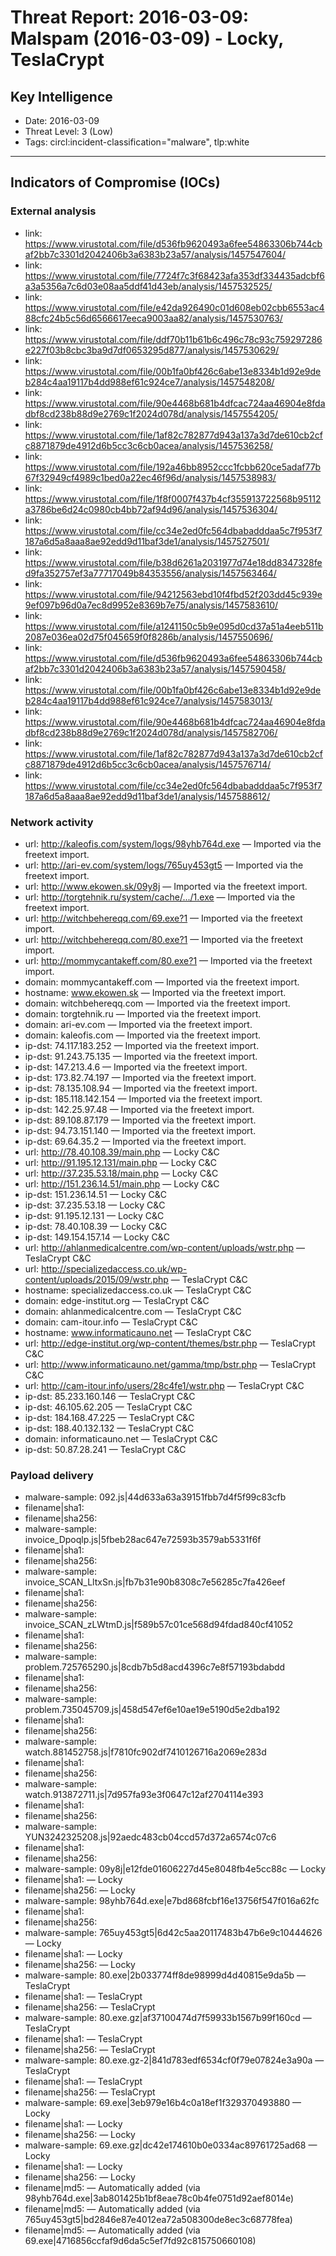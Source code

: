 # Threat Report: 2016-03-09: Malspam (2016-03-09) - Locky, TeslaCrypt


## Key Intelligence
* Date: 2016-03-09
* Threat Level: 3 (Low)
* Tags: circl:incident-classification="malware", tlp:white

---

## Indicators of Compromise (IOCs)
### External analysis
* link: https://www.virustotal.com/file/d536fb9620493a6fee54863306b744cbaf2bb7c3301d2042406b3a6383b23a57/analysis/1457547604/
* link: https://www.virustotal.com/file/7724f7c3f68423afa353df334435adcbf6a3a5356a7c6d03e08aa5ddf41d43eb/analysis/1457532525/
* link: https://www.virustotal.com/file/e42da926490c01d608eb02cbb6553ac488cfc24b5c56d6566617eeca9003aa82/analysis/1457530763/
* link: https://www.virustotal.com/file/ddf70b11b61b6c496c78c93c759297286e227f03b8cbc3ba9d7df0653295d877/analysis/1457530629/
* link: https://www.virustotal.com/file/00b1fa0bf426c6abe13e8334b1d92e9deb284c4aa19117b4dd988ef61c924ce7/analysis/1457548208/
* link: https://www.virustotal.com/file/90e4468b681b4dfcac724aa46904e8fdadbf8cd238b88d9e2769c1f2024d078d/analysis/1457554205/
* link: https://www.virustotal.com/file/1af82c782877d943a137a3d7de610cb2cfc8871879de4912d6b5cc3c6cb0acea/analysis/1457536258/
* link: https://www.virustotal.com/file/192a46bb8952ccc1fcbb620ce5adaf77b67f32949cf4989c1bed0a22ec46f96d/analysis/1457538983/
* link: https://www.virustotal.com/file/1f8f0007f437b4cf355913722568b95112a3786be6d24c0980cb4bb72af94d96/analysis/1457536304/
* link: https://www.virustotal.com/file/cc34e2ed0fc564dbabadddaa5c7f953f7187a6d5a8aaa8ae92edd9d11baf3de1/analysis/1457527501/
* link: https://www.virustotal.com/file/b38d6261a2031977d74e18dd8347328fed9fa352757ef3a77717049b84353556/analysis/1457563464/
* link: https://www.virustotal.com/file/94212563ebd10f4fbd52f203dd45c939e9ef097b96d0a7ec8d9952e8369b7e75/analysis/1457583610/
* link: https://www.virustotal.com/file/a1241150c5b9e095d0cd37a51a4eeb511b2087e036ea02d75f045659f0f8286b/analysis/1457550696/
* link: https://www.virustotal.com/file/d536fb9620493a6fee54863306b744cbaf2bb7c3301d2042406b3a6383b23a57/analysis/1457590458/
* link: https://www.virustotal.com/file/00b1fa0bf426c6abe13e8334b1d92e9deb284c4aa19117b4dd988ef61c924ce7/analysis/1457583013/
* link: https://www.virustotal.com/file/90e4468b681b4dfcac724aa46904e8fdadbf8cd238b88d9e2769c1f2024d078d/analysis/1457582706/
* link: https://www.virustotal.com/file/1af82c782877d943a137a3d7de610cb2cfc8871879de4912d6b5cc3c6cb0acea/analysis/1457576714/
* link: https://www.virustotal.com/file/cc34e2ed0fc564dbabadddaa5c7f953f7187a6d5a8aaa8ae92edd9d11baf3de1/analysis/1457588612/

### Network activity
* url: http://kaleofis.com/system/logs/98yhb764d.exe — Imported via the freetext import.
* url: http://ari-ev.com/system/logs/765uy453gt5 — Imported via the freetext import.
* url: http://www.ekowen.sk/09y8j — Imported via the freetext import.
* url: http://torgtehnik.ru/system/cache/.../1.exe — Imported via the freetext import.
* url: http://witchbehereqq.com/69.exe?1 — Imported via the freetext import.
* url: http://witchbehereqq.com/80.exe?1 — Imported via the freetext import.
* url: http://mommycantakeff.com/80.exe?1 — Imported via the freetext import.
* domain: mommycantakeff.com — Imported via the freetext import.
* hostname: www.ekowen.sk — Imported via the freetext import.
* domain: witchbehereqq.com — Imported via the freetext import.
* domain: torgtehnik.ru — Imported via the freetext import.
* domain: ari-ev.com — Imported via the freetext import.
* domain: kaleofis.com — Imported via the freetext import.
* ip-dst: 74.117.183.252 — Imported via the freetext import.
* ip-dst: 91.243.75.135 — Imported via the freetext import.
* ip-dst: 147.213.4.6 — Imported via the freetext import.
* ip-dst: 173.82.74.197 — Imported via the freetext import.
* ip-dst: 78.135.108.94 — Imported via the freetext import.
* ip-dst: 185.118.142.154 — Imported via the freetext import.
* ip-dst: 142.25.97.48 — Imported via the freetext import.
* ip-dst: 89.108.87.179 — Imported via the freetext import.
* ip-dst: 94.73.151.140 — Imported via the freetext import.
* ip-dst: 69.64.35.2 — Imported via the freetext import.
* url: http://78.40.108.39/main.php — Locky C&C
* url: http://91.195.12.131/main.php — Locky C&C
* url: http://37.235.53.18/main.php — Locky C&C
* url: http://151.236.14.51/main.php — Locky C&C
* ip-dst: 151.236.14.51 — Locky C&C
* ip-dst: 37.235.53.18 — Locky C&C
* ip-dst: 91.195.12.131 — Locky C&C
* ip-dst: 78.40.108.39 — Locky C&C
* ip-dst: 149.154.157.14 — Locky C&C
* url: http://ahlanmedicalcentre.com/wp-content/uploads/wstr.php — TeslaCrypt C&C
* url: http://specializedaccess.co.uk/wp-content/uploads/2015/09/wstr.php — TeslaCrypt C&C
* hostname: specializedaccess.co.uk — TeslaCrypt C&C
* domain: edge-institut.org — TeslaCrypt C&C
* domain: ahlanmedicalcentre.com — TeslaCrypt C&C
* domain: cam-itour.info — TeslaCrypt C&C
* hostname: www.informaticauno.net — TeslaCrypt C&C
* url: http://edge-institut.org/wp-content/themes/bstr.php — TeslaCrypt C&C
* url: http://www.informaticauno.net/gamma/tmp/bstr.php — TeslaCrypt C&C
* url: http://cam-itour.info/users/28c4fe1/wstr.php — TeslaCrypt C&C
* ip-dst: 85.233.160.146 — TeslaCrypt C&C
* ip-dst: 46.105.62.205 — TeslaCrypt C&C
* ip-dst: 184.168.47.225 — TeslaCrypt C&C
* ip-dst: 188.40.132.132 — TeslaCrypt C&C
* domain: informaticauno.net — TeslaCrypt C&C
* ip-dst: 50.87.28.241 — TeslaCrypt C&C

### Payload delivery
* malware-sample: 092.js|44d633a63a39151fbb7d4f5f99c83cfb
* filename|sha1: <sha1>
* filename|sha256: <sha256>
* malware-sample: invoice_Dpoqlp.js|5fbeb28ac647e72593b3579ab5331f6f
* filename|sha1: <sha1>
* filename|sha256: <sha256>
* malware-sample: invoice_SCAN_LltxSn.js|fb7b31e90b8308c7e56285c7fa426eef
* filename|sha1: <sha1>
* filename|sha256: <sha256>
* malware-sample: invoice_SCAN_zLWtmD.js|f589b57c01ce568d94fdad840cf41052
* filename|sha1: <sha1>
* filename|sha256: <sha256>
* malware-sample: problem.725765290.js|8cdb7b5d8acd4396c7e8f57193bdabdd
* filename|sha1: <sha1>
* filename|sha256: <sha256>
* malware-sample: problem.735045709.js|458d547ef6e10ae19e5190d5e2dba192
* filename|sha1: <sha1>
* filename|sha256: <sha256>
* malware-sample: watch.881452758.js|f7810fc902df7410126716a2069e283d
* filename|sha1: <sha1>
* filename|sha256: <sha256>
* malware-sample: watch.913872711.js|7d957fa93e3f0647c12af2704114e393
* filename|sha1: <sha1>
* filename|sha256: <sha256>
* malware-sample: YUN3242325208.js|92aedc483cb04ccd57d372a6574c07c6
* filename|sha1: <sha1>
* filename|sha256: <sha256>
* malware-sample: 09y8j|e12fde01606227d45e8048fb4e5cc88c — Locky
* filename|sha1: <sha1> — Locky
* filename|sha256: <sha256> — Locky
* malware-sample: 98yhb764d.exe|e7bd868fcbf16e13756f547f016a62fc
* filename|sha1: <sha1>
* filename|sha256: <sha256>
* malware-sample: 765uy453gt5|6d42c5aa20117483b47b6e9c10444626 — Locky
* filename|sha1: <sha1> — Locky
* filename|sha256: <sha256> — Locky
* malware-sample: 80.exe|2b033774ff8de98999d4d40815e9da5b — TeslaCrypt
* filename|sha1: <sha1> — TeslaCrypt
* filename|sha256: <sha256> — TeslaCrypt
* malware-sample: 80.exe.gz|af37100474d7f59933b1567b99f160cd — TeslaCrypt
* filename|sha1: <sha1> — TeslaCrypt
* filename|sha256: <sha256> — TeslaCrypt
* malware-sample: 80.exe.gz-2|841d783edf6534cf0f79e07824e3a90a — TeslaCrypt
* filename|sha1: <sha1> — TeslaCrypt
* filename|sha256: <sha256> — TeslaCrypt
* malware-sample: 69.exe|3eb979e16b4c0a18ef1f329370493880 — Locky
* filename|sha1: <sha1> — Locky
* filename|sha256: <sha256> — Locky
* malware-sample: 69.exe.gz|dc42e174610b0e0334ac89761725ad68 — Locky
* filename|sha1: <sha1> — Locky
* filename|sha256: <sha256> — Locky
* filename|md5: <md5> — Automatically added (via 98yhb764d.exe|3ab801425b1bf8eae78c0b4fe0751d92aef8014e)
* filename|md5: <md5> — Automatically added (via 765uy453gt5|bd2846e87e4012ea72a508300de8ec3c68778fea)
* filename|md5: <md5> — Automatically added (via 69.exe|4716856ccfaf9d6da5c5ef7fd92c815750660108)
